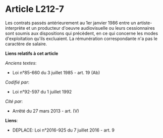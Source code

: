 # Article L212-7

Les contrats passés antérieurement au 1er janvier 1986 entre un artiste-interprète et un producteur d'oeuvre audiovisuelle ou
leurs cessionnaires sont soumis aux dispositions qui précèdent, en ce qui concerne les modes d'exploitation qu'ils
excluaient. La rémunération correspondante n'a pas le caractère de salaire.

**Liens relatifs à cet article**

_Anciens textes_:

  - Loi n°85-660 du 3 juillet 1985 - art. 19 (Ab)

_Codifié par_:

  - Loi n°92-597 du 1 juillet 1992

_Cité par_:

  - Arrêté du 27 mars 2013 - art. (V)

**Liens**:

  - DEPLACE: Loi n°2016-925 du 7 juillet 2016 - art. 9
